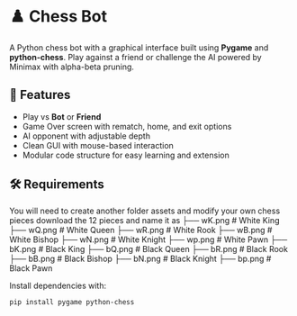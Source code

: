 # ♟️ Chess Bot

A Python chess bot with a graphical interface built using **Pygame** and **python-chess**. Play against a friend or challenge the AI powered by Minimax with alpha-beta pruning.

## 🚀 Features

- Play vs **Bot** or **Friend**
- Game Over screen with rematch, home, and exit options
- AI opponent with adjustable depth
- Clean GUI with mouse-based interaction
- Modular code structure for easy learning and extension

## 🛠️ Requirements
You will need to create another folder assets and modify your own chess pieces download the 12 pieces and name it as
├── wK.png  # White King
├── wQ.png  # White Queen
├── wR.png  # White Rook
├── wB.png  # White Bishop
├── wN.png  # White Knight
├── wp.png  # White Pawn
├── bK.png  # Black King
├── bQ.png  # Black Queen
├── bR.png  # Black Rook
├── bB.png  # Black Bishop
├── bN.png  # Black Knight
├── bp.png  # Black Pawn


Install dependencies with:

```bash
pip install pygame python-chess

